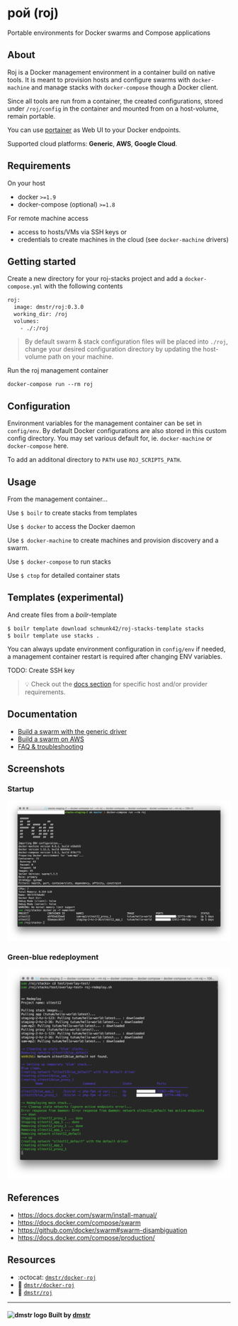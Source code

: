 # рой (roj)

Portable environments for Docker swarms and Compose applications

## About

Roj is a Docker management environment in a container build on native tools.
It is meant to provision hosts and configure swarms with `docker-machine` and manage stacks with `docker-compose` though a
 Docker client.

Since all tools are run from a container, the created configurations, stored under `/roj/config` in the container and mounted 
from on a host-volume, remain portable.

You can use [portainer](http://portainer.io/) as Web UI to your Docker endpoints.

Supported cloud platforms: **Generic**, **AWS**, **Google Cloud**.

## Requirements

On your host

- docker `>=1.9`
- docker-compose (optional) `>=1.8`

For remote machine access

- access to hosts/VMs via SSH keys or 
- credentials to create machines in the cloud (see `docker-machine` drivers)

## Getting started

Create a new directory for your roj-stacks project and add a `docker-compose.yml` with the following contents

    roj:
      image: dmstr/roj:0.3.0
      working_dir: /roj
      volumes:
        - ./:/roj

> By default swarm & stack configuration files will be placed into `./roj`, change your desired configuration directory by updating the host-volume path on your machine.

Run the roj management container

    docker-compose run --rm roj

## Configuration

Environment variables for the management container can be set in `config/env`. By default Docker configurations are also stored in this custom config directory. You may set various default for, ie. `docker-machine` or `docker-compose` here.

To add an additonal directory to `PATH` use `ROJ_SCRIPTS_PATH`.

## Usage

From the management container...

Use `$ boilr` to create stacks from templates

Use `$ docker` to access the Docker daemon

Use `$ docker-machine` to create machines and provision discovery and a swarm.

Use `$ docker-compose` to run stacks

Use `$ ctop` for detailed container stats


## Templates (experimental)

And create files from a *boilr*-template

    $ boilr template download schmunk42/roj-stacks-template stacks    
    $ boilr template use stacks .

You can always update environment configuration in `config/env` if needed, a management container restart is required after changing ENV variables.

TODO: Create SSH key

> :bulb: Check out the [docs section](docs/) for specific host and/or provider requirements.

## Documentation

- [Build a swarm with the generic driver](./docs/setup-generic-swarm.md)
- [Build a swarm on AWS](./docs/setup-aws-swarm.md)
- [FAQ & troubleshooting](./docs/faq-troubleshooting.md)

## Screenshots

### Startup

![roj-startup](https://raw.githubusercontent.com/dmstr/gh-media/master/dmstr/docker-roj/roj-startup.png)

### Green-blue redeployment

![roj-redeploy](https://raw.githubusercontent.com/dmstr/gh-media/master/dmstr/docker-roj/roj-redeploy.png)

## References

- https://docs.docker.com/swarm/install-manual/
- https://docs.docker.com/compose/swarm
- https://github.com/docker/swarm#swarm-disambiguation
- https://docs.docker.com/compose/production/

## Resources

- :octocat: [`dmstr/docker-roj`](https://github.com/dmstr/docker-roj)
- :wolf: [`dmstr/docker-roj`](https://git.hrzg.de/dmstr/docker-roj)
- :whale: [`dmstr/roj`](https://hub.docker.com/r/dmstr/roj/)


---

#### ![dmstr logo](http://t.phundament.com/dmstr-16-cropped.png) Built by [dmstr](http://diemeisterei.de)
